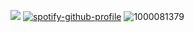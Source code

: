   ![](https://komarev.com/ghpvc/?username=dmutt7&color=5A8691)
[![spotify-github-profile](https://spotify-github-profile.kittinanx.com/api/view?uid=hpvy7u3a5ewsaqd808vwnxcls&cover_image=true&theme=natemoo-re&show_offline=false&background_color=121212&interchange=false&bar_color=5f8f99&bar_color_cover=false)](https://github.com/kittinan/spotify-github-profile)
![1000081379](https://github.com/user-attachments/assets/b3a65f0e-4e65-4096-a798-ad739eda4f75)
